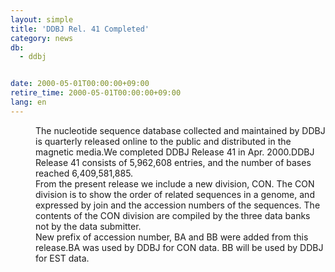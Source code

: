```yaml
---
layout: simple
title: 'DDBJ Rel. 41 Completed'
category: news
db:
  - ddbj


date: 2000-05-01T00:00:00+09:00
retire_time: 2000-05-01T00:00:00+09:00
lang: en
---
```


<dd>The nucleotide sequence database collected and maintained by DDBJ is quarterly released online to the public and distributed in the magnetic media.We completed DDBJ Release 41 in Apr. 2000.DDBJ Release 41 consists of 5,962,608 entries, and the number of bases reached 6,409,581,885.<br>
<dd>From the present release we include a new division, CON. The CON division is to show the order of related sequences in a genome, and expressed by join and the accession numbers of the sequences. The contents of the CON division are compiled by the three data banks not by the data submitter.<br>
<dd>New prefix of accession number, BA and BB were added from this release.BA was used by DDBJ for CON data. BB will be used by DDBJ for EST data.</dd>
</dd>
</dd>
